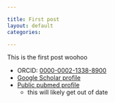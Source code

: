 ```yaml
---

title: First post
layout: default
categories: 

---
```


This is the first post woohoo

- ORCID: [0000-0002-1338-8900](http://orcid.org/0000-0002-1338-8900)
- [Google Scholar profile](http://scholar.google.com/citations?user=AWRhHlsAAAAJ&hl=en&oi=pll)
- [Public pubmed profile]( [[http://www.ncbi.nlm.nih.gov/sites/myncbi/collections/public/1pUY6yX9wdp6ddly0uxWlockq/]])
  - this will likely get out of date
